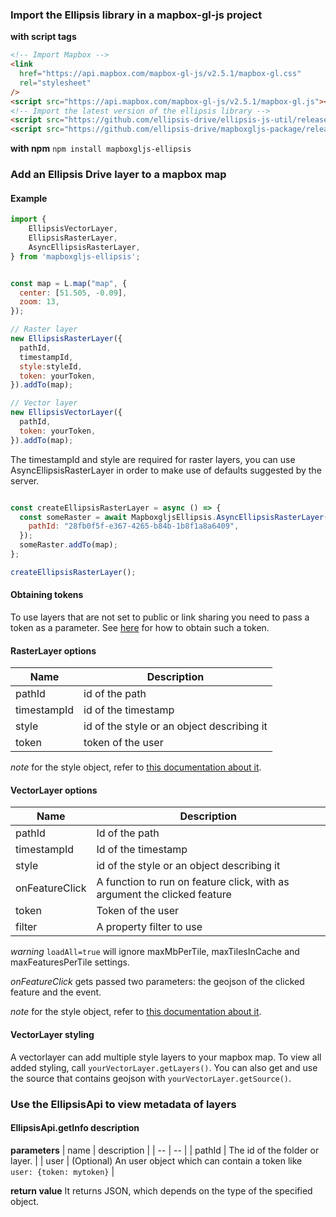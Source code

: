 ### Import the Ellipsis library in a mapbox-gl-js project

**with script tags**

```html
<!-- Import Mapbox -->
<link
  href="https://api.mapbox.com/mapbox-gl-js/v2.5.1/mapbox-gl.css"
  rel="stylesheet"
/>
<script src="https://api.mapbox.com/mapbox-gl-js/v2.5.1/mapbox-gl.js"></script>
<!-- Import the latest version of the ellipsis library -->
<script src="https://github.com/ellipsis-drive/ellipsis-js-util/releases/download/1.3.3/ellipsis-js-util-1.3.3.js"></script>
<script src="https://github.com/ellipsis-drive/mapboxgljs-package/releases/download/3.1.2/mapboxgljs-ellipsis-3.1.2.js"></script>
```

**with npm**
`npm install mapboxgljs-ellipsis`

### Add an Ellipsis Drive layer to a mapbox map

#### Example

```js
import {
	EllipsisVectorLayer,
	EllipsisRasterLayer,
	AsyncEllipsisRasterLayer,
} from 'mapboxgljs-ellipsis';


const map = L.map("map", {
  center: [51.505, -0.09],
  zoom: 13,
});

// Raster layer
new EllipsisRasterLayer({
  pathId,
  timestampId,
  style:styleId,
  token: yourToken,
}).addTo(map);

// Vector layer
new EllipsisVectorLayer({
  pathId,
  token: yourToken,
}).addTo(map);
```

The timestampId and style are required for raster layers, you can use AsyncEllipsisRasterLayer in order to make use of defaults suggested by the server.
```js

const createEllipsisRasterLayer = async () => {
  const someRaster = await MapboxgljsEllipsis.AsyncEllipsisRasterLayer({
    pathId: "28fb0f5f-e367-4265-b84b-1b8f1a8a6409",
  });
  someRaster.addTo(map);
};

createEllipsisRasterLayer();
```


#### Obtaining tokens
To use layers that are not set to public or link sharing you need to pass a token as a parameter. See [here](https://docs.ellipsis-drive.com/developers/authentication-options) for how to obtain such a token.

#### RasterLayer options

| Name        | Description                                |
| ----------- | ------------------------------------------ |
| pathId      | id of the path                             |
| timestampId | id of the timestamp                        |
| style       | id of the style or an object describing it |
| token       | token of the user                          |

_note_ for the style object, refer to [this documentation about it](https://docs.ellipsis-drive.com/developers/api-v3/path-raster/styles/add-style).

#### VectorLayer options

| Name               | Description                                                              |
| ------------------ | ------------------------------------------------------------------------ |
| pathId             | Id of the path                                                           |
| timestampId            | Id of the timestamp                                                          |
| style       | id of the style or an object describing it |
| onFeatureClick     | A function to run on feature click, with as argument the clicked feature |
| token              | Token of the user                                                        |
| filter             | A property filter to use                                                 |



_warning_ `loadAll=true` will ignore maxMbPerTile, maxTilesInCache and maxFeaturesPerTile settings.

_onFeatureClick_ gets passed two parameters: the geojson of the clicked feature and the event.

_note_ for the style object, refer to [this documentation about it](https://docs.ellipsis-drive.com/developers/api-v3/path-vector/styles/add-style).

#### VectorLayer styling

A vectorlayer can add multiple style layers to your mapbox map. To view all added styling, call `yourVectorLayer.getLayers()`. You can also get and use the source that contains geojson with `yourVectorLayer.getSource()`.

### Use the EllipsisApi to view metadata of layers



#### EllipsisApi.getInfo description

**parameters**
| name | description |
| -- | -- |
| pathId | The id of the folder or layer. |
| user | (Optional) An user object which can contain a token like `user: {token: mytoken}` |

**return value**
It returns JSON, which depends on the type of the specified object.
